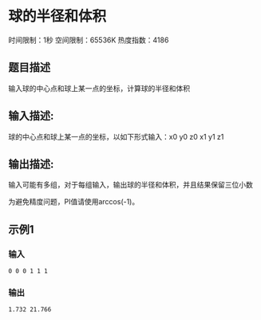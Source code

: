 # 球的半径和体积
时间限制：1秒 空间限制：65536K 热度指数：4186

## 题目描述
输入球的中心点和球上某一点的坐标，计算球的半径和体积

## 输入描述:
球的中心点和球上某一点的坐标，以如下形式输入：x0 y0 z0 x1 y1 z1

## 输出描述:
输入可能有多组，对于每组输入，输出球的半径和体积，并且结果保留三位小数

为避免精度问题，PI值请使用arccos(-1)。

## 示例1
### 输入
```
0 0 0 1 1 1
``` 

### 输出
```
1.732 21.766
```
